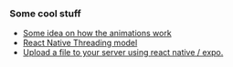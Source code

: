 ### Some cool stuff

- [Some idea on how the animations work](https://reactnative.dev/docs/animated#using-the-native-driver)
- [React Native Threading model](https://reactnative.dev/architecture/threading-model)
- [Upload a file to your server using react native / expo.](https://gist.github.com/nandorojo/c641c176a053a9ab43462c6da1553a1b)
